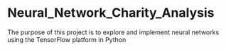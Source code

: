 # Neural_Network_Charity_Analysis
The purpose of this project is to explore and implement neural networks using the TensorFlow platform in Python
